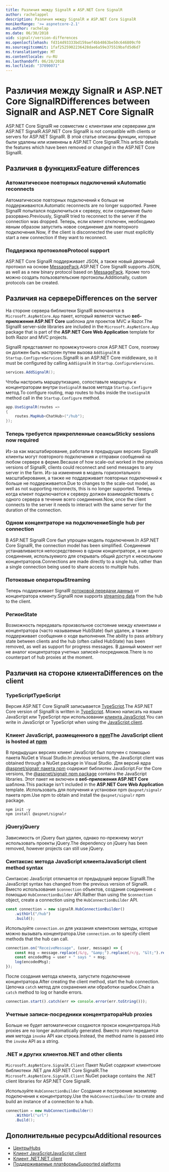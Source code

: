 ```yaml
---
title: Различия между SignalR и ASP.NET Core SignalR
author: rachelappel
description: Различия между SignalR и ASP.NET Core SignalR
monikerRange: '>= aspnetcore-2.1'
ms.author: rachelap
ms.date: 06/30/2018
uid: signalr/version-differences
ms.openlocfilehash: fd314d93333bd159aef4bb4863be50c646809cf0
ms.sourcegitcommit: 1faf2525902236428dae6a59e375519bafd5d6d7
ms.translationtype: MT
ms.contentlocale: ru-RU
ms.lasthandoff: 06/28/2018
ms.locfileid: "37090071"
---
```

# <a name="differences-between-signalr-and-aspnet-core-signalr"></a><span data-ttu-id="0bdb3-103">Различия между SignalR и ASP.NET Core SignalR</span><span class="sxs-lookup"><span data-stu-id="0bdb3-103">Differences between SignalR and ASP.NET Core SignalR</span></span>

<span data-ttu-id="0bdb3-104">ASP.NET Core SignalR не совместим с клиентами или серверами для ASP.NET SignalR.</span><span class="sxs-lookup"><span data-stu-id="0bdb3-104">ASP.NET Core SignalR is not compatible with clients or servers for ASP.NET SignalR.</span></span> <span data-ttu-id="0bdb3-105">В этой статье описаны функции, которые были удалены или изменены в ASP.NET Core SignalR.</span><span class="sxs-lookup"><span data-stu-id="0bdb3-105">This article details the features which have been removed or changed in the ASP.NET Core SignalR.</span></span>

## <a name="feature-differences"></a><span data-ttu-id="0bdb3-106">Различия в функциях</span><span class="sxs-lookup"><span data-stu-id="0bdb3-106">Feature differences</span></span>

### <a name="automatic-reconnects"></a><span data-ttu-id="0bdb3-107">Автоматическое повторных подключений к</span><span class="sxs-lookup"><span data-stu-id="0bdb3-107">Automatic reconnects</span></span>

<span data-ttu-id="0bdb3-108">Автоматическое повторных подключений к больше не поддерживаются.</span><span class="sxs-lookup"><span data-stu-id="0bdb3-108">Automatic reconnects are no longer supported.</span></span> <span data-ttu-id="0bdb3-109">Ранее SignalR попытался подключиться к серверу, если соединение было разорвано.</span><span class="sxs-lookup"><span data-stu-id="0bdb3-109">Previously, SignalR tried to reconnect to the server if the connection was dropped.</span></span> <span data-ttu-id="0bdb3-110">Теперь, если клиент отключен, необходимо явным образом запустить новое соединение для повторного подключения.</span><span class="sxs-lookup"><span data-stu-id="0bdb3-110">Now, if the client is disconnected the user must explicitly start a new connection if they want to reconnect.</span></span>

### <a name="protocol-support"></a><span data-ttu-id="0bdb3-111">Поддержка протоколов</span><span class="sxs-lookup"><span data-stu-id="0bdb3-111">Protocol support</span></span>

<span data-ttu-id="0bdb3-112">ASP.NET Core SignalR поддерживает JSON, а также новый двоичный протокол на основе [MessagePack](xref:signalr/messagepackhubprotocol).</span><span class="sxs-lookup"><span data-stu-id="0bdb3-112">ASP.NET Core SignalR supports JSON, as well as a new binary protocol based on [MessagePack](xref:signalr/messagepackhubprotocol).</span></span> <span data-ttu-id="0bdb3-113">Кроме того можно создать пользовательские протоколы.</span><span class="sxs-lookup"><span data-stu-id="0bdb3-113">Additionally, custom protocols can be created.</span></span>

## <a name="differences-on-the-server"></a><span data-ttu-id="0bdb3-114">Различия на сервере</span><span class="sxs-lookup"><span data-stu-id="0bdb3-114">Differences on the server</span></span>

<span data-ttu-id="0bdb3-115">На стороне сервера библиотеки SignalR включаются в `Microsoft.AspNetCore.App` пакет, который является частью **веб-приложения ASP.NET Core** шаблона для проектов MVC и Razor.</span><span class="sxs-lookup"><span data-stu-id="0bdb3-115">The SignalR server-side libraries are included in the `Microsoft.AspNetCore.App` package that is part of the **ASP.NET Core Web Application** template for both Razor and MVC projects.</span></span>

<span data-ttu-id="0bdb3-116">SignalR представляет по промежуточного слоя ASP.NET Core, поэтому он должен быть настроен путем вызова `AddSignalR` в `Startup.ConfigureServices`.</span><span class="sxs-lookup"><span data-stu-id="0bdb3-116">SignalR is an ASP.NET Core middleware, so it must be configured by calling `AddSignalR` in `Startup.ConfigureServices`.</span></span>

```csharp
services.AddSignalR();
```

<span data-ttu-id="0bdb3-117">Чтобы настроить маршрутизацию, сопоставьте маршруты к концентраторам внутри `UseSignalR` вызов метода `Startup.Configure` метод.</span><span class="sxs-lookup"><span data-stu-id="0bdb3-117">To configure routing, map routes to hubs inside the `UseSignalR` method call in the `Startup.Configure` method.</span></span>

```csharp
app.UseSignalR(routes =>
{
    routes.MapHub<ChatHub>("/hub");
});
```

### <a name="sticky-sessions-now-required"></a><span data-ttu-id="0bdb3-118">Теперь требуется прикрепленные сеансы</span><span class="sxs-lookup"><span data-stu-id="0bdb3-118">Sticky sessions now required</span></span>

<span data-ttu-id="0bdb3-119">Из-за как масштабирование, работали в предыдущих версиях SignalR клиенты могут повторного подключения и отправки сообщений на любом сервере в ферме.</span><span class="sxs-lookup"><span data-stu-id="0bdb3-119">Because of how scale-out worked in the previous versions of SignalR, clients could reconnect and send messages to any server in the farm.</span></span> <span data-ttu-id="0bdb3-120">Из-за изменения в модель горизонтального масштабирования, а также не поддерживает повторных подключений к больше не поддерживается.</span><span class="sxs-lookup"><span data-stu-id="0bdb3-120">Due to changes to the scale-out model, as well as not supporting reconnects, this is no longer supported.</span></span> <span data-ttu-id="0bdb3-121">Теперь когда клиент подключается к серверу должен взаимодействовать с одного сервера в течение всего соединения.</span><span class="sxs-lookup"><span data-stu-id="0bdb3-121">Now, once the client connects to the server it needs to interact with the same server for the duration of the connection.</span></span>

### <a name="single-hub-per-connection"></a><span data-ttu-id="0bdb3-122">Одном концентраторе на подключение</span><span class="sxs-lookup"><span data-stu-id="0bdb3-122">Single hub per connection</span></span>

<span data-ttu-id="0bdb3-123">В ASP.NET SignalR Core был упрощен модель подключения.</span><span class="sxs-lookup"><span data-stu-id="0bdb3-123">In ASP.NET Core SignalR, the connection model has been simplified.</span></span> <span data-ttu-id="0bdb3-124">Соединения устанавливаются непосредственно в одном концентраторе, а не одного соединения, используемого для открывать общий доступ к нескольким концентраторов.</span><span class="sxs-lookup"><span data-stu-id="0bdb3-124">Connections are made directly to a single hub, rather than a single connection being used to share access to multiple hubs.</span></span>

### <a name="streaming"></a><span data-ttu-id="0bdb3-125">Потоковые операторы</span><span class="sxs-lookup"><span data-stu-id="0bdb3-125">Streaming</span></span>

<span data-ttu-id="0bdb3-126">Теперь поддерживает SignalR [потоковой передачи данных](xref:signalr/streaming) от концентратора клиенту.</span><span class="sxs-lookup"><span data-stu-id="0bdb3-126">SignalR now supports [streaming data](xref:signalr/streaming) from the hub to the client.</span></span>

### <a name="state"></a><span data-ttu-id="0bdb3-127">Регион</span><span class="sxs-lookup"><span data-stu-id="0bdb3-127">State</span></span>

<span data-ttu-id="0bdb3-128">Возможность передавать произвольное состояние между клиентами и концентратора (часто называемые HubState) был удален, а также поддерживает сообщения о ходе выполнения.</span><span class="sxs-lookup"><span data-stu-id="0bdb3-128">The ability to pass arbitrary state between clients and the hub (often called HubState) has been removed, as well as support for progress messages.</span></span> <span data-ttu-id="0bdb3-129">В данный момент нет не аналог концентратора учетных записей-посредников.</span><span class="sxs-lookup"><span data-stu-id="0bdb3-129">There is no counterpart of hub proxies at the moment.</span></span>

## <a name="differences-on-the-client"></a><span data-ttu-id="0bdb3-130">Различия на стороне клиента</span><span class="sxs-lookup"><span data-stu-id="0bdb3-130">Differences on the client</span></span>

### <a name="typescript"></a><span data-ttu-id="0bdb3-131">TypeScript</span><span class="sxs-lookup"><span data-stu-id="0bdb3-131">TypeScript</span></span>

<span data-ttu-id="0bdb3-132">Версия ASP.NET Core SignalR записывается [TypeScript](https://www.typescriptlang.org/).</span><span class="sxs-lookup"><span data-stu-id="0bdb3-132">The ASP.NET Core version of SignalR is written in [TypeScript](https://www.typescriptlang.org/).</span></span> <span data-ttu-id="0bdb3-133">Можно написать на языке JavaScript или TypeScript при использовании [клиента JavaScript](xref:signalr/javascript-client).</span><span class="sxs-lookup"><span data-stu-id="0bdb3-133">You can write in JavaScript or TypeScript when using the [JavaScript client](xref:signalr/javascript-client).</span></span>

### <a name="the-javascript-client-is-hosted-at-npmhttpswwwnpmjscom"></a><span data-ttu-id="0bdb3-134">Клиент JavaScript, размещенного в [npm](https://www.npmjs.com/)</span><span class="sxs-lookup"><span data-stu-id="0bdb3-134">The JavaScript client is hosted at [npm](https://www.npmjs.com/)</span></span>

<span data-ttu-id="0bdb3-135">В предыдущих версиях клиент JavaScript был получен с помощью пакета NuGet в Visual Studio.</span><span class="sxs-lookup"><span data-stu-id="0bdb3-135">In previous versions, the JavaScript client was obtained through a NuGet package in Visual Studio.</span></span> <span data-ttu-id="0bdb3-136">Для версий ядра [ @aspnet/signalr пакета npm](https://www.npmjs.com/package/@aspnet/signalr) содержит библиотек JavaScript.</span><span class="sxs-lookup"><span data-stu-id="0bdb3-136">For the Core versions, the [@aspnet/signalr npm package](https://www.npmjs.com/package/@aspnet/signalr) contains the JavaScript libraries.</span></span> <span data-ttu-id="0bdb3-137">Этот пакет не включен в **веб-приложения ASP.NET Core** шаблона.</span><span class="sxs-lookup"><span data-stu-id="0bdb3-137">This package isn't included in the **ASP.NET Core Web Application** template.</span></span> <span data-ttu-id="0bdb3-138">Использовать для получения и установки npm `@aspnet/signalr` пакета npm.</span><span class="sxs-lookup"><span data-stu-id="0bdb3-138">Use npm to obtain and install the `@aspnet/signalr` npm package.</span></span>

```console
npm init -y
npm install @aspnet/signalr
```

### <a name="jquery"></a><span data-ttu-id="0bdb3-139">jQuery</span><span class="sxs-lookup"><span data-stu-id="0bdb3-139">jQuery</span></span>

<span data-ttu-id="0bdb3-140">Зависимость от jQuery был удален, однако по-прежнему могут использовать проекты jQuery.</span><span class="sxs-lookup"><span data-stu-id="0bdb3-140">The dependency on jQuery has been removed, however projects can still use jQuery.</span></span>

### <a name="javascript-client-method-syntax"></a><span data-ttu-id="0bdb3-141">Синтаксис метода JavaScript клиента</span><span class="sxs-lookup"><span data-stu-id="0bdb3-141">JavaScript client method syntax</span></span>

<span data-ttu-id="0bdb3-142">Синтаксис JavaScript отличается от предыдущей версии SignalR.</span><span class="sxs-lookup"><span data-stu-id="0bdb3-142">The JavaScript syntax has changed from the previous version of SignalR.</span></span> <span data-ttu-id="0bdb3-143">Вместо использования `$connection` объектов, создания соединения с помощью `HubConnectionBuilder` API.</span><span class="sxs-lookup"><span data-stu-id="0bdb3-143">Rather than using the `$connection` object, create a connection using the `HubConnectionBuilder` API.</span></span>

```javascript
const connection = new signalR.HubConnectionBuilder()
    .withUrl("/hub")
    .build();
```

<span data-ttu-id="0bdb3-144">Используйте `connection.on` для указания клиентских методы, которые можно вызывать концентратора.</span><span class="sxs-lookup"><span data-stu-id="0bdb3-144">Use `connection.on` to specify client methods that the hub can call.</span></span>

```javascript
connection.on("ReceiveMessage", (user, message) => {
    const msg = message.replace(/&/g, "&amp;").replace(/</g, "&lt;").replace(/>/g, "&gt;");
    const encodedMsg = user + " says " + msg;
    log(encodedMsg);
});
```

<span data-ttu-id="0bdb3-145">После создания метода клиента, запустите подключение концентратора.</span><span class="sxs-lookup"><span data-stu-id="0bdb3-145">After creating the client method, start the hub connection.</span></span> <span data-ttu-id="0bdb3-146">Цепочка `catch` метод для сохранения или обработки ошибок.</span><span class="sxs-lookup"><span data-stu-id="0bdb3-146">Chain a `catch` method to log or handle errors.</span></span>

```javascript
connection.start().catch(err => console.error(err.toString()));
```

### <a name="hub-proxies"></a><span data-ttu-id="0bdb3-147">Учетные записи-посредники концентратора</span><span class="sxs-lookup"><span data-stu-id="0bdb3-147">Hub proxies</span></span>

<span data-ttu-id="0bdb3-148">Больше не будет автоматически создаются прокси концентратора.</span><span class="sxs-lookup"><span data-stu-id="0bdb3-148">Hub proxies are no longer automatically generated.</span></span> <span data-ttu-id="0bdb3-149">Вместо этого передается имя метода `invoke` API как строка.</span><span class="sxs-lookup"><span data-stu-id="0bdb3-149">Instead, the method name is passed into the `invoke` API as a string.</span></span>

### <a name="net-and-other-clients"></a><span data-ttu-id="0bdb3-150">.NET и других клиентов</span><span class="sxs-lookup"><span data-stu-id="0bdb3-150">.NET and other clients</span></span>

<span data-ttu-id="0bdb3-151">`Microsoft.AspNetCore.SignalR.Client` Пакет NuGet содержит клиентские библиотеки .NET для ASP.NET Core SignalR.</span><span class="sxs-lookup"><span data-stu-id="0bdb3-151">The `Microsoft.AspNetCore.SignalR.Client` NuGet package contains the .NET client libraries for ASP.NET Core SignalR.</span></span>

<span data-ttu-id="0bdb3-152">Используйте `HubConnectionBuilder` Создание и построение экземпляр подключения к концентратору.</span><span class="sxs-lookup"><span data-stu-id="0bdb3-152">Use the `HubConnectionBuilder` to create and build an instance of a connection to a hub.</span></span>

```csharp
connection = new HubConnectionBuilder()
    .WithUrl("url")
    .Build();
```

## <a name="additional-resources"></a><span data-ttu-id="0bdb3-153">Дополнительные ресурсы</span><span class="sxs-lookup"><span data-stu-id="0bdb3-153">Additional resources</span></span>

* [<span data-ttu-id="0bdb3-154">Центры</span><span class="sxs-lookup"><span data-stu-id="0bdb3-154">Hubs</span></span>](xref:signalr/hubs)
* [<span data-ttu-id="0bdb3-155">Клиент JavaScript</span><span class="sxs-lookup"><span data-stu-id="0bdb3-155">JavaScript client</span></span>](xref:signalr/javascript-client)
* [<span data-ttu-id="0bdb3-156">Клиент .NET</span><span class="sxs-lookup"><span data-stu-id="0bdb3-156">.NET client</span></span>](xref:signalr/dotnet-client)
* [<span data-ttu-id="0bdb3-157">Поддерживаемые платформы</span><span class="sxs-lookup"><span data-stu-id="0bdb3-157">Supported platforms</span></span>](xref:signalr/supported-platforms)
